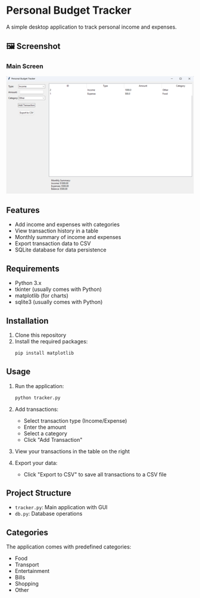 # Personal Budget Tracker

A simple desktop application to track personal income and expenses.

## 🖼️ Screenshot

### Main Screen

![Main Screen](main.png)

## Features

- Add income and expenses with categories
- View transaction history in a table
- Monthly summary of income and expenses
- Export transaction data to CSV
- SQLite database for data persistence

## Requirements

- Python 3.x
- tkinter (usually comes with Python)
- matplotlib (for charts)
- sqlite3 (usually comes with Python)

## Installation

1. Clone this repository
2. Install the required packages:
   ```bash
   pip install matplotlib
   ```

## Usage

1. Run the application:
   ```bash
   python tracker.py
   ```

2. Add transactions:
   - Select transaction type (Income/Expense)
   - Enter the amount
   - Select a category
   - Click "Add Transaction"

3. View your transactions in the table on the right

4. Export your data:
   - Click "Export to CSV" to save all transactions to a CSV file

## Project Structure

- `tracker.py`: Main application with GUI
- `db.py`: Database operations

## Categories

The application comes with predefined categories:
- Food
- Transport
- Entertainment
- Bills
- Shopping
- Other 

